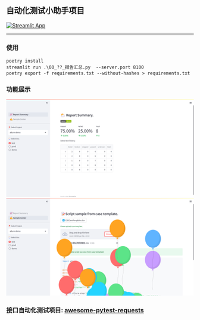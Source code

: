 ## 自动化测试小助手项目
[![Streamlit App](https://static.streamlit.io/badges/streamlit_badge_black_white.svg)](https://aquichita-atool-00--report-summary-mnqdxe.streamlit.app/)

---

### 使用
```shell
poetry install
streamlit run .\00_??_报告汇总.py  --server.port 8100
poetry export -f requirements.txt --without-hashes > requirements.txt
```

### 功能展示
![报告汇总](https://raw.githubusercontent.com/aquichita/atool/master/statics/report.png)
![模板中心](https://raw.githubusercontent.com/aquichita/atool/master/statics/sample.png)

### 接口自动化测试项目: [awesome-pytest-requests](https://gitee.com/atsphere/awesome-pytest-requests.git)